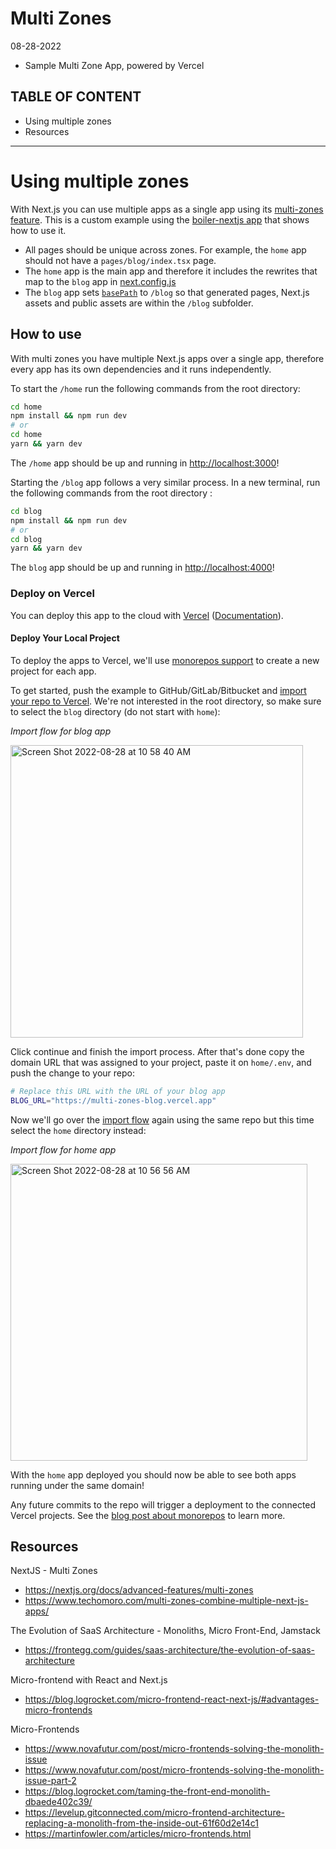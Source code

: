 # Multi Zones

08-28-2022
- Sample Multi Zone App, powered by Vercel

 TABLE OF CONTENT
---------------------------------------------------------------------------------------------------------------------
- Using multiple zones
- Resources
----------------------------------------------------------------------------------------------------------------

# Using multiple zones

With Next.js you can use multiple apps as a single app using its [multi-zones feature](https://nextjs.org/docs/advanced-features/multi-zones). This is a custom example using the [boiler-nextjs app](https://github.com/CarlosRangel17/boiler-nextjs) that shows how to use it.

- All pages should be unique across zones. For example, the `home` app should not have a `pages/blog/index.tsx` page.
- The `home` app is the main app and therefore it includes the rewrites that map to the `blog` app in [next.config.js](home/next.config.js)
- The `blog` app sets [`basePath`](https://nextjs.org/docs/api-reference/next.config.js/basepath) to `/blog` so that generated pages, Next.js assets and public assets are within the `/blog` subfolder.

## How to use

With multi zones you have multiple Next.js apps over a single app, therefore every app has its own dependencies and it runs independently.

To start the `/home` run the following commands from the root directory:

```bash
cd home
npm install && npm run dev
# or
cd home
yarn && yarn dev
```

The `/home` app should be up and running in [http://localhost:3000](http://localhost:3000)!

Starting the `/blog` app follows a very similar process. In a new terminal, run the following commands from the root directory :

```bash
cd blog
npm install && npm run dev
# or
cd blog
yarn && yarn dev
```

The `blog` app should be up and running in [http://localhost:4000](http://localhost:4000)!

### Deploy on Vercel

You can deploy this app to the cloud with [Vercel](https://vercel.com?utm_source=github&utm_medium=readme&utm_campaign=next-example) ([Documentation](https://nextjs.org/docs/deployment)).

#### Deploy Your Local Project

To deploy the apps to Vercel, we'll use [monorepos support](https://vercel.com/blog/monorepos) to create a new project for each app.

To get started, push the example to GitHub/GitLab/Bitbucket and [import your repo to Vercel](https://vercel.com/new?utm_source=github&utm_medium=readme&utm_campaign=next-example). We're not interested in the root directory, so make sure to select the `blog` directory (do not start with `home`):

_Import flow for blog app_

<img width="468" alt="Screen Shot 2022-08-28 at 10 58 40 AM" src="https://user-images.githubusercontent.com/11052295/187083268-4163dfd4-9949-45c3-890f-f6891fad5635.png" alt="Import flow for blog app">


Click continue and finish the import process. After that's done copy the domain URL that was assigned to your project, paste it on `home/.env`, and push the change to your repo:

```bash
# Replace this URL with the URL of your blog app
BLOG_URL="https://multi-zones-blog.vercel.app"
```

Now we'll go over the [import flow](https://vercel.com/new?utm_source=github&utm_medium=readme&utm_campaign=next-example) again using the same repo but this time select the `home` directory instead:

_Import flow for home app_

<img width="475" alt="Screen Shot 2022-08-28 at 10 56 56 AM" src="https://user-images.githubusercontent.com/11052295/187083187-5d55f1d6-2eb4-4748-9b65-fe21b6986ee1.png" alt="Import flow for home app">


With the `home` app deployed you should now be able to see both apps running under the same domain!

Any future commits to the repo will trigger a deployment to the connected Vercel projects. See the [blog post about monorepos](https://vercel.com/blog/monorepos) to learn more.

## Resources

NextJS - Multi Zones
* https://nextjs.org/docs/advanced-features/multi-zones 
* https://www.techomoro.com/multi-zones-combine-multiple-next-js-apps/ 

The Evolution of SaaS Architecture - Monoliths, Micro Front-End, Jamstack
* https://frontegg.com/guides/saas-architecture/the-evolution-of-saas-architecture 

Micro-frontend with React and Next.js
* https://blog.logrocket.com/micro-frontend-react-next-js/#advantages-micro-frontends 

Micro-Frontends
* https://www.novafutur.com/post/micro-frontends-solving-the-monolith-issue
* https://www.novafutur.com/post/micro-frontends-solving-the-monolith-issue-part-2
* https://blog.logrocket.com/taming-the-front-end-monolith-dbaede402c39/ 
* https://levelup.gitconnected.com/micro-frontend-architecture-replacing-a-monolith-from-the-inside-out-61f60d2e14c1
* https://martinfowler.com/articles/micro-frontends.html


